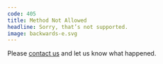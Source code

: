 ```yaml
---
code: 405
title: Method Not Allowed
headline: Sorry, that’s not supported.
image: backwards-e.svg
---
```

Please [contact us](https://www.ted.com/contact)
and let us know what happened.
